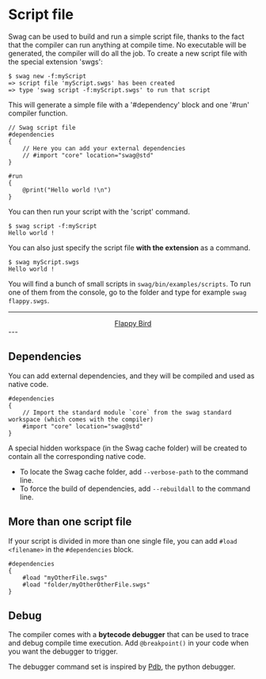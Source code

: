 # Script file

Swag can be used to build and run a simple script file, thanks to the fact that the compiler can run anything at compile time.
No executable will be generated, the compiler will do all the job.
To create a new script file with the special extension 'swgs':

```
$ swag new -f:myScript
=> script file 'myScript.swgs' has been created
=> type 'swag script -f:myScript.swgs' to run that script
```

This will generate a simple file with a '#dependency' block and one '#run' compiler function.

```swag
// Swag script file
#dependencies
{
    // Here you can add your external dependencies
    // #import "core" location="swag@std"
}

#run
{
    @print("Hello world !\n")
}
```

You can then run your script with the 'script' command.

```
$ swag script -f:myScript
Hello world !
```

You can also just specify the script file **with the extension** as a command.

```
$ swag myScript.swgs
Hello world !
```

You will find a bunch of small scripts in `swag/bin/examples/scripts`.
To run one of them from the console, go to the folder and type for example `swag flappy.swgs`.

---
<div align="center">
    <div class="round-button">
        <a href="flappy.php" class="no-decoration">Flappy Bird</a>
    </div>
</div>
---

## Dependencies

You can add external dependencies, and they will be compiled and used as native code.

```swag
#dependencies
{
    // Import the standard module `core` from the swag standard workspace (which comes with the compiler)
    #import "core" location="swag@std"
}
```

A special hidden workspace (in the Swag cache folder) will be created to contain all the corresponding native code.

* To locate the Swag cache folder, add `--verbose-path` to the command line.
* To force the build of dependencies, add `--rebuildall` to the command line.

## More than one script file

If your script is divided in more than one single file, you can add `#load <filename>` in the `#dependencies` block.

```swag
#dependencies
{
    #load "myOtherFile.swgs"
    #load "folder/myOtherOtherFile.swgs"
}
```

## Debug

The compiler comes with a **bytecode debugger** that can be used to trace and debug compile time execution.
Add `@breakpoint()` in your code when you want the debugger to trigger.

The debugger command set is inspired by [Pdb](https://docs.python.org/3/library/pdb.html), the python debugger.
